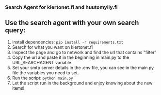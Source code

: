 ### Search Agent for kiertonet.fi and huutomylly.fi

## Use the search agent with your own search query:
1. Install dependencies: `pip install -r requirements.txt`
2. Search for what you want on kiertonet.fi
3. Inspect the page and go to network and find the url that contains "filter"
4. Copy the url and paste it in the beginning in main.py to the URL_SEARCHAGENT variable
5. Set your smtp server details in the .env file, you can see in the main.py file the variables you need to set.
6. Run the script: `python main.py`
7. Let the script run in the background and enjoy knowing about the new items!